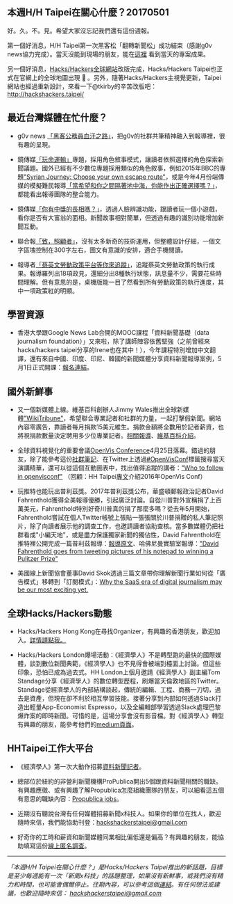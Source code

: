 ## 本週H/H Taipei在關心什麼？20170501

好。久。不。見。希望大家沒忘記我們還有這份週報。

第一個好消息，H/H Taipei第一次黑客松「翻轉新聞松」成功結束（感謝g0v news協力完成）。當天沒能到現場的朋友，能在[這裡](http://beta.hackfoldr.org/news-hackathon) 看到當天的專案成果。

另一個好消息，[Hacks/Hackers全球網站](https://hackshackers.com/)改版完成，Hacks/Hackers Taipei也正式在官網上的全球地圖出現 🙌 。另外，隨著Hacks/Hackers主視覺更新，Taipei網站也經過重新設計，來看一下@tkirby的辛苦改版吧：http://hackshackers.taipei/ 

## 最近台灣媒體在忙什麼？

- g0v news [「黑客公務員血汗之路」](https://gov-hackers.g0v.news/)，把g0v的社群共筆精神融入到報導裡，很有趣的呈現。

- 鏡傳媒[「玩命運輸」](https://www.mirrormedia.mg/projects/transport-industry/index.html)專題，採用角色敘事模式，讓讀者依照選擇的角色探索新聞議題。國外已經有不少數位專題採用類似的角色敘事，例如2015年BBC的專題["Syrian Journey: Choose your own escape route"](http://www.bbc.com/news/world-middle-east-32057601)，或是今年4月份端傳媒的模擬難民報導[「當希望和你之間隔著地中海，你能作出正確選擇嗎？」](https://theinitium.com/project/20170411-refugees-sea-route/)，都能看出報導團隊的整合能力。

- 鏡傳媒[「你有中獎的長相嗎？」](https://www.mirrormedia.mg/projects/lottery/)，透過人臉辨識功能，跟讀者玩一個小遊戲，看你是否有大富翁的面相。新聞故事相對簡單，但透過有趣的識別功能增加新聞互動。

- 聯合報[「致，照顧者」](https://udn.com/upf/newmedia/2017_data/caregiver/index.html)，沒有太多新奇的技術運用，但整體設計仔細，一個文字區塊控制在300字左右，圖文有意識的安排，適合手機閱讀。

- 報導者[「蔡英文勞動政策平台等你來追蹤」](https://www.twreporter.org/a/tsai-tracker)，追蹤蔡英文勞動政策的執行成果。報導羅列出18項政見，還細分出8種執行狀態，訊息量不少，需要花些時間理解。但有意思的是，桌機版能一目了然看到所有勞動政策的執行進度，其中一項政策紅的明顯。


## 學習資源

- 香港大學跟Google News Lab合開的MOOC課程「資料新聞基礎（data journalism foundation）」又來啦，除了講師陣容依舊堅強（之前曾經來 hacks/hackers taipei分享的Irene也在其中！），今年課程特別增加中文翻譯，還有來自中國、印度、印尼、韓國的新聞媒體分享資料新聞報導案例，5月1日正式開課：[報名連結](https://mooc.jmsc.hku.hk)。
 
## 國外新鮮事

- 又一個新媒體上線。維基百科創辦人Jimmy Wales推出全球新媒體["WikiTribune"](https://www.wikitribune.com)，希望聯合專業記者和社群的力量，一起打擊假新聞。網站內容零廣告，靠讀者每月捐款15美元維生。捐款金額將全數用於記者薪資，也將視捐款數量決定聘用多少位專業記者。[相關報導](https://www.ft.com/content/2590013e-2908-11e7-9ec8-168383da43b7)、[維基百科介紹](https://en.wikipedia.org/wiki/Wikitribune)。
 
- 全球資料視覺化的重要會議[OpenVis Conference](https://openvisconf.com)4月25日落幕。錯過的朋友，除了能參考這份[社群筆記](https://docs.google.com/document/d/14mO4HtAw8ewJwwYkS8gkBLDa5csatLtFai1KKXIU0c0/edit#)、在Twitter上透過[#OpenVisConf](https://twitter.com/hashtag/openvisconf)標籤搜尋當天演講精華，還可以從這個互動圖表中，找出值得追蹤的講者：["Who to follow in openvisconf"](http://johnguerra.co/viz/influentials/openvisconf)
（回顧：HH Taipei[專文](https://github.com/hackshackerstaipei/newsletter/blob/master/20170118.md)介紹2016年OpenVis Conf）

- 玩推特也能玩出普利茲獎。2017年普利茲獎公布，華盛頓郵報政治記者David Fahrenthold獲得全美報導優勝，引起廣泛討論。自從川普對外宣稱捐了上百萬美元，Fahrenthold特別好奇川普真的捐了那麼多嗎？從去年5月開始，Fahrenthold嘗試在個人Twitter帳號上張貼一張張關於川普捐贈的私人筆記照片，除了向讀者展示他的調查工作，也邀請讀者協助查核。當多數媒體仍把社群看成"小編天地"，或是盡力保護獨家新聞的獨佔性，David Fahrenthold在推特裡公開完成一篇普利茲報導：[報導原文](https://www.washingtonpost.com/graphics/politics/2016-election/trump-charity-donations/)、哈佛尼曼實驗室報導：["David Fahrenthold goes from tweeting pictures of his notepad to winning a Pulitzer Prize"](http://www.niemanlab.org/2017/04/david-fahrenthold-goes-from-tweeting-pictures-of-his-notepad-to-winning-a-pulitzer-prize/)

- 美國線上新聞協會董事David Skok透過三篇文章帶你理解新聞行業如何從「廣告模式」移轉到「訂閱模式」：[Why the SaaS era of digital journalism may be our most exciting yet.](https://medium.com/startup-grind/why-the-saas-era-of-journalism-will-be-our-most-exciting-226f4e872b46) 

## 全球Hacks/Hackers動態
- Hacks/Hackers Hong Kong在尋找Organizer，有興趣的香港朋友，歡迎加入。[詳情請點我。](https://hackshackers.com/blog/2017/04/looking-for-new-organizers/)

- Hacks/Hackers London爆場活動：《經濟學人》不是轉型跑的最快的國際媒體，談到數位新聞典範，《經濟學人》也不見得會被端到檯面上討論。但這些印象，恐怕已成為過去式。HH London上個月邀請《經濟學人》副主編Tom Standage分享《經濟學人》的數位轉型歷程，刷爆當天倫敦地區的Twitter。Standage從經濟學人的內部結構談起，傳統的編輯、工程、商務一刀切，過去是資產，但現在卻不利於相互學習技能。接著分享到內部如何透過Slack打造出輕量App-Economist Espresso，以及全編輯部學習透過Slack處理巴黎爆炸案的即時新聞。可惜的是，這場分享會沒有影音檔。對《經濟學人》轉型有興趣的朋友，能參考他們的[medium頁面](https://medium.economist.com/)。


## HHTaipei工作大平台 
- 《經濟學人》第一次大動作招募[資料新聞記者](http://www.economist.com/news/21720026-join-our-data-journalism-department-job-listing-interactive-data-journalist)。

- 總部位於紐約的非營利新聞機構ProPublica開出5個跟資料新聞相關的職缺。有興趣應徵、或有興趣了解Propublica怎麼組織團隊的朋友，可以細看這五個有意思的職缺內容：[Propublica jobs](https://twitter.com/sisiwei/status/856530800589893637)。

- 近期沒有聽說台灣有任何媒體招募新聞x科技人。如果你的單位在找人，歡迎隨時來信，我們能協助刊登：<hackshackerstaipei@gmail.com>

- 好奇你的工時和薪資和新聞媒體同業相比偏低還是偏高？有興趣的朋友，能協助填寫這份[線上匿名調查](https://docs.google.com/forms/d/e/1FAIpQLSda2GNvUmf_WnWaMab-duqmoXKsvYCyExkjLzuogyeDrSmrcw/viewform?c=0&w=1)。

---

*「本週H/H Taipei在關心什麼？」是Hacks/Hackers Taipei推出的新話題，目標是至少每週能有一次「新聞x科技」的話題整理，如果沒有新鮮事，或我們沒有精力和時間，也可能會偶爾停止。往期內容，可以參考這個[連結](https://github.com/hackshackerstaipei/newsletter)。有任何想法或建議，也歡迎隨時來信： <hackshackerstaipei@gmail.com>*
